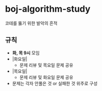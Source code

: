 # boj-algorithm-study
코테를 뚫기 위한 발악의 흔적


## 규칙
- **화, 목 9시** 모임
- |화요일|
  - 문제 리뷰 및 목요일 문제 공유
- |목요일|
  - 문제 리뷰 및 화요일 문제 공유
- 문제는 각자 안풀은 것 or 실패한 것 위주로 구성
